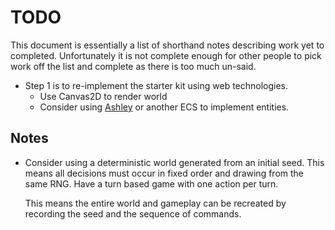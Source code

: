 # TODO

This document is essentially a list of shorthand notes describing work yet to completed.
Unfortunately it is not complete enough for other people to pick work off the list and
complete as there is too much un-said.

* Step 1 is to re-implement the starter kit using web technologies.
    - Use Canvas2D to render world
    - Consider using [Ashley](https://github.com/libgdx/ashley) or another ECS to implement entities.

## Notes

* Consider using a deterministic world generated from an initial seed. This means all decisions must occur
  in fixed order and drawing from the same RNG. Have a turn based game with one action per turn.
  
  This means the entire world and gameplay can be recreated by recording the seed and the sequence of
  commands.
